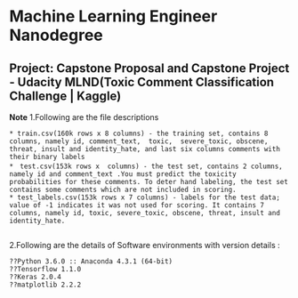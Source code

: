 # Machine Learning Engineer Nanodegree
## Project: Capstone Proposal and Capstone Project - Udacity MLND(Toxic Comment Classification Challenge | Kaggle)

**Note**
1.Following are the file descriptions 

```
* train.csv(160k rows x 8 columns) - the training set, contains 8 columns, namely id, comment_text,  toxic,  severe_toxic, obscene, threat, insult and identity_hate, and last six columns comments with their binary labels
*　test.csv(153k rows x  columns) - the test set, contains 2 columns, namely id and comment_text .You must predict the toxicity probabilities for these comments. To deter hand labeling, the test set contains some comments which are not included in scoring.
* test_labels.csv(153k rows x 7 columns) - labels for the test data; value of -1 indicates it was not used for scoring. It contains 7 columns, namely id, toxic, severe_toxic, obscene, threat, insult and identity_hate.


```

2.Following are the details of Software environments with version details :

```
??Python 3.6.0 :: Anaconda 4.3.1 (64-bit)
??Tensorflow 1.1.0
??Keras 2.0.4
??matplotlib 2.2.2



```

